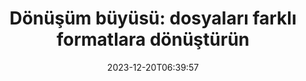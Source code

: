 ---
############################# Static ##########################
layout: "family"
date: 2023-12-20T06:39:57
draft: false

product: "Conversion"
product_tag: "conversion"

############################# Head ############################
head_title: "Dosya Dönüştürücü API'si | Şirket İçi API ve çevrimiçi hizmet"
head_description: "Word, PDF, Excel, Powerpoint veya Resim dosyalarını kolayca ve ücretsiz olarak dönüştürün"

############################# Header ##########################
title: "Dönüşüm büyüsü: dosyaları farklı formatlara dönüştürün"
description: |
  Belgeleri çeşitli kaynak formatlarından farklı hedef formatlara zahmetsizce dönüştürün. MS Office, Apache Open Office, Adobe Acrobat Reader ve daha fazlası gibi ek yazılımlara gerek kalmadan çok çeşitli desteklenen dönüştürmelerin keyfini çıkarın.

  Dosyalar, akışlar, URL'ler, FTP sunucuları, Amazon S3, Azure Blob Depolama ve daha fazlası dahil olmak üzere çeşitli kaynaklardan belgeler yükleyin.

  Gerekli arayüzleri uygulayarak Amazon S3, Dropbox, Google Drive, Windows Azure, Redis veya diğerleri gibi herhangi bir önbellek depolama türünü kullanın.

############################# Platforms ############################
supported_platforms:
  enable: true  
  head_title: "Platformunuzu seçin"
  title: "Desteklenen platformlar"
  description: "GroupDocs.Conversion kitaplığı aşağıdaki işletim sistemlerini ve çerçeveleri destekler"
  details_link_title: "Daha fazla bilgi edin"
  items:
    # supported_platforms loop
    - title: ".NET"
      description: "GroupDocs.Conversion for .NET"
      color: "blue"
      tag: "net"
      link: "/conversion/net/"
      features_link: "https://docs.groupdocs.com/conversion/net/system-requirements/"
      features:
        # features loop
        - content: ".NET Framework 4.6.2+  <br>  .NET Core 3.1  <br>  .NET 6+"
          rows: "3"
        # features loop
        - content: "Windows, Linux"
          rows: "1"
        # features loop
        - content: "3K'dan fazla dönüşüm çifti"
          rows: "1"        
    
    # supported_platforms loop
    - title: "Java"
      description: "GroupDocs.Conversion for Java"
      color: "red"
      tag: "java"
      link: "/conversion/java/"
      features_link: "https://docs.groupdocs.com/conversion/java/system-requirements/"
      features:
        # features loop
        - content: "J2SE 8.0 (1.8)+"
          rows: "3"
        # features loop
        - content:  "Windows, Linux, macOS"
          rows: "1"       
        # features loop
        - content: "3K'dan fazla dönüşüm çifti"
          rows: "1"        

    # supported_platforms loop
    - title: "Node.js"
      description: "GroupDocs.Conversion for Node.js"
      color: "green"
      tag: "nodejs-java"
      link: "/conversion/nodejs-java/"
      features_link: "https://docs.groupdocs.com/conversion/nodejs-java/system-requirements/"
      features:
        # features loop
        - content: "Node.js 16+  <br>  and J2SE 8.0 (1.8)+"
          rows: "3"
        # features loop
        - content:  "Windows, Linux, macOS"
          rows: "1"
        # features loop
        - content:  "3K'dan fazla dönüşüm çifti"
          rows: "1"


############################# Features ############################

features:
  enable: true
  title: "GroupDocs.Conversion'ın özellik seti"
  description: "Dosyaları HTML, PDF, Word, Excel, PNG ve çok daha fazlası gibi birden fazla tür arasında üçüncü taraf yazılımlara gerek duymadan dönüştürmek için API."

  items:
    # feature loop
    - icon: "convert"
      title: "Belgeleri ve görüntüleri dönüştürün"
      content: "Dosyaları farklı kaynaklardan çeşitli hedef formatlara dönüştürün."

    # feature loop
    - icon: "password"
      title: "Güvenli belgeleri açın"
      content: "Şifrelenmiş belgeleri açmak için bir parola belirtin."

    # feature loop
    - icon: "load"
      title: "Dosyaları her yerden yükleyin"
      content: "Çeşitli dosyalardan, URL'lerden, FTP sunucularından, Amazon S3'ten ve daha fazlasından belge yükleyin."
    
    # feature loop
    - icon: "settings"
      title: "Çıkış ayarlarını yönet"
      content: "Sayfaları döndürün ve yeniden sıralayın, notların ve yorumların oluşturulup oluşturulmayacağını belirtin."


############################# Code samples ############################
code_samples:
  enable: true
  title: "GroupDocs.Dönüşüm kodu örnekleri"
  description: "C#, Java ve TypeScript'teki tipik GroupDocs.Conversion işlemlerinin bazı kullanım durumları"
  items:
    # code sample loop
    - title: "PDF'yi birkaç satır kodla DOCX'e dönüştürün"
      content: |
       GroupDocs.Conversion ile bir PDF dosyasını zahmetsizce DOCX'e dönüştürebilirsiniz; tek ihtiyacınız olan birkaç satır koddur. Ayrıca Microsoft Word veya Adobe Acrobat gibi herhangi bir üçüncü taraf yazılıma da ihtiyaç duymaz. İşte bunun nasıl başarılabileceğine dair bir örnek:
      samples:
        - language: "C#"
          color: "blue"
          content: |
            ```csharp {style=abap}   
            // Kaynak PDF dosyasını yükleyin
            using (var converter = new GroupDocs.Conversion.Converter("sample.pdf"))
            {
                // DOCX biçimi için dönüştürme seçeneklerini ayarlama
                var options = new WordProcessingConvertOptions();
                // DOCX formatına dönüştür
                converter.Convert("converted.docx", options);
            }
            ```
        - language: "Java"
          color: "red"
          content: |
            ```java {style=abap}   
            import com.groupdocs.conversion.Converter;
            import com.groupdocs.conversion.options.convert.WordProcessingConvertOptions;
            ...
            // Kaynak PDF dosyasını yükleyin
            Converter converter = new Converter("sample.pdf");
            // DOCX biçimi için dönüştürme seçeneklerini ayarlama
            WordProcessingConvertOptions options = new WordProcessingConvertOptions();
            // DOCX formatına dönüştür
            converter.convert("converted.docx", options);
            ```
        - language: "TypeScript"
          color: "green"
          content: |
            ```javascript {style=abap}  
            // Kaynak PDF dosyasını yükleyin
            const converter = new groupdocs.conversion.Converter("sample.pdf");
            // DOCX biçimi için dönüştürme seçeneklerini ayarlama
            const options = new groupdocs.conversion.WordProcessingConvertOptions();
            // DOCX formatına dönüştür
            converter.convert("converted.docx", options);
            ```


############################# Formats ############################
formats:
  enable: true
  title:  "60'tan fazla dosya formatı desteklenir"
  description: "GroupDocs.Conversion, en popüler [dosya formatlarıyla](https://docs.groupdocs.com/conversion/net/supported-file-formats/) yapılan işlemleri destekler."


############################# Metrics ############################

metrics:
  enable: true
  title: "Ayrıntılı ölçümler ve istatistiksel bilgiler"
  description: "Başarılarımıza, etkimize ve büyümemize ilişkin kapsamlı ölçümler ve istatistiksel bilgiler sağlayan önemli rakamlarımızın ayrıntılı bir dökümünü inceleyin."

  items:
    # metrics loop
    - number: "3K+"
      title: "Desteklenen dönüşüm çiftleri"
      content: "Dosyaları binlerce desteklenen çiftte (Microsoft Office, PDF, resimler, video, ses ve veritabanları) kolayca dönüştürün. Kullanıcıların esneklik ve rahatlık için çeşitli dosya türlerini sorunsuz bir şekilde dönüştürmesine olanak tanıyın."
    # metrics loop
    - number: "1.0M"
      title: "NuGet indirmeleri"
      content: "NuGet paketimizi seçen memnun kullanıcılarımıza katılın. Çözümümüz, geliştirici topluluğunda güvenilir ve yaygın olarak benimsenen bir kaynak haline geldi ve sayısız proje için kusursuz entegrasyon ve değerli işlevsellik sağladı."

    # metrics loop
    - number: "10+"
      title: "Kütüphaneler"
      content: "Ürünümüz, performansı optimize etmek için gelişmiş özellikler sunan 10'dan fazla kitaplık içerir. Bu kütüphaneler, benzersiz yeteneklerle farklı geliştirme ihtiyaçlarını karşılamak üzere tasarlanmıştır."
    
    # metrics loop
    - number: "100+"
      title: "Memnun müşteriler"
      content: "Mükemmeliyetle gelişen ürünümüz, sağlam özelliklerine ve güvenilir performansına güvenen 100'den fazla memnun müşterinin güvenini kazanmıştır. Yenilikçi çözümümüzle başarıyı ve verimliliği bulun."


############################# Customers ############################
# logo size X1 => 170:70  X2 => 340 : 140

customers:
  enable: true
  title: "Mutlu müşterilerimiz"
  description: "GroupDocs kütüphaneleri dünya çapında tanınmış ve seçkin markalar tarafından kullanılmaktadır."

  items:
    # customers loop
    - title: "BenQ Corporation"
      logo: "benq"
    # customers loop
    - title: "Nasdaq Stock Market"
      logo: "nasdaq"
    # customers loop
    - title: "AT&T Inc."
      logo: "att"
    # customers loop
    - title: "AstraZeneca"
      logo: "astrazeneca"
    # customers loop
    - title: "Central Bank of Argentina"
      logo: "argentinacentralbank"
    # customers loop
    - title: "Roche Holding AG"
      logo: "roche"
    # customers loop
    - title: "Capita"
      logo: "capita"
    # customers loop
    - title: "Axa S.A."
      logo: "axa"
    # customers loop
    - title: "Instructure Inc."
      logo: "instructure"
     # customers loop
    - title: "Wipro"
      logo: "wipro"



############################# Actions ############################

actions:
  enable: true
  title: "başlamaya hazır mısın?"
  description: "GroupDocs.Conversion özelliklerini ücretsiz deneyin veya lisans isteyin"

  items:
    #  loop
    - title: ".NET"
      link: "/conversion/net/"
      color: "blue"
        #  loop
    - title: "Java"
      link: "/conversion/java/"
      color: "red"
        #  loop
    - title: "Node.js"
      link: "/conversion/nodejs-java/"
      color: "green"


############################# Faq ############################

faq:
  enable: true
  title: "Sık sorulan sorular ve endişeler"
  description: "Sorularınızı ve endişelerinizi hızla gidermek için sık sorulan soruların yanıtlarını SSS bölümümüzde bulabilirsiniz."

  items:
    #  loop
    - question: "GroupDocs ürünlerini satın almadan önce değerlendirebilir miyim?"
      answer: |
        Evet! Tüm GroupDocs ürünlerinin risksiz bir değerlendirme sürümü mevcuttur. İhtiyaçlarınızı %100 karşıladıklarından emin olmak için geliştiricilerin satın almadan önce API'lerimizi indirip denemelerini önemle tavsiye ederiz.
    #  loop
    - question: "GroupDocs ürün tanıtımları yapıyor mu?"
      answer: |
        Hayır, odak noktamız API'lerimiz ve mümkün olan en işlevsel ve istikrarlı ürünleri sunmaktır. Ürünü kendiniz test edebilmeniz için [geçici lisans](https://purchase.groupdocs.com/temporary-license/) biçiminde tamamen işlevsel ve ücretsiz denemeler sunuyoruz.
    #  loop
    - question: "Ürünü nereden indirebilirim?"
      answer: |
        Tüm ürünler [web sitesinden](https://releases.groupdocs.com) indirilebilir. Yazılımımızın fiziksel kopyalarını postayla göndermiyoruz.    
    #  loop
    - question: "GroupDocs geliştirici lisansları kullanıcı başına mı, yoksa adlandırılmış kullanıcı başına mı?"
      answer: |
        GroupDocs Geliştirici lisansları, adlandırılmış kullanıcı başına değil, kullanıcı başınadır. Kodlama ekibinin üyelerinin zaman içinde değişebileceğini ve her seferinde lisansı güncelleme zorunluluğunun pratik olmadığını biliyoruz.
    #  loop
    - question: "Derlememiz veya CI (Sürekli Entegrasyon) Sunucumuz için ayrı bir lisansa ihtiyacımız var mı?"
      answer: |
        Hayır, müşterilerimizin GroupDocs ürünlerini tek bir sunucuda çözüm oluşturma amacıyla hiçbir ekstra ücret ödemeden kullanmalarından mutluyuz. Bu kurulum, GroupDocs ile yaptığınız sözleşmenin lisans koşullarını ihlal etmek için kullanılmamalı ve satın aldığınız lisansın gerektirdiği yeniden dağıtılabilirlik veya konum sınırlamalarına uymalıdır.

############################# Cloud ############################

cloud_links:
  enable: true
  title: "GroupDocs.Conversion düşük kodlu API'ler"
  description: "Bulut tabanlı REST API'miz ile her türlü uygulamada belge veya görüntü dönüştürmeyi hızlandırın"

  items:
    #  loop
    - icon: "groupdocs_conversion-for-curl"
      title: "GroupDocs.Conversion Cloud for cURL"
      link: "https://products.groupdocs.cloud/conversion/curl"
      content: "Uygulamalarınızda Microsoft Office, PDF, E-posta, Proje, HTML ve daha fazlası dahil olmak üzere çeşitli dosya formatlarını zahmetsizce dönüştürmek için cURL RESTful dosya dönüştürme API'sinden yararlanın."

    #  loop
    - icon: "groupdocs_conversion-for-net"
      title: "GroupDocs.Conversion Cloud for .NET"
      link: "https://products.groupdocs.cloud/conversion/net"
      content: "Microsoft Office, PDF, E-posta, Project, HTML ve çeşitli yaygın dosya formatlarının Cloud SDK ile herhangi bir platformda sorunsuz şekilde dönüştürülmesi için .NET dosya dönüştürme REST API'sini kullanın."
    #  loop
    - icon: "groupdocs_conversion-for-java"
      title: "GroupDocs.Conversion Cloud for Java"
      link: "https://products.groupdocs.cloud/conversion/java"
      content: "REST API çağrıları yapabilen herhangi bir platformdan erişilebilen gelişmiş belge dönüştürme yetenekleriyle bulut tabanlı Java uygulamalarınızı geliştirin."

############################# Apps ############################

app_links:
  enable: true
  title: "GroupDocs.Conversion NoCode uygulamaları"
  description: "Tarayıcıda 100'den fazla popüler dosya formatını dönüştürmenize olanak tanıyan çevrimiçi uygulama"

  items:
    #  loop
    - icon: "groupdocs_conversion-app"
      title: "GroupDocs.Conversion <br> Total"
      link: "https://products.groupdocs.app/conversion/total"
      content: "Yüzlerce formatı zahmetsizce PDF, XLSX, DOCX, XPS, HTML ve daha fazlasına kolaylıkla dönüştürün."

    #  loop
    - icon: "groupdocs_words-app"
      title:  "GroupDocs.Conversion <br> DOC to XLS"
      link: "https://products.groupdocs.app/conversion/doc-to-xls"
      content: "DOC'u doğrudan web tarayıcınızdan XLS formatına dönüştürmek için ücretsiz çevrimiçi uygulama."

    #  loop
    - icon: "groupdocs_pdf-app"
      title:  "GroupDocs.Conversion <br> PDF to DOCX"
      link: "https://products.groupdocs.app/conversion/pdf-to-docx"
      content: "PDF belgelerinizi kullanıcı dostu arayüzümüz aracılığıyla yükleyerek kolayca Word (DOCX) formatına dönüştürün."
    

---